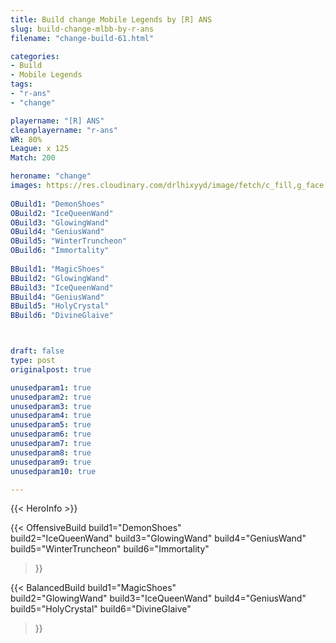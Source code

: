 ```yaml
---
title: Build change Mobile Legends by [R] ANS
slug: build-change-mlbb-by-r-ans
filename: "change-build-61.html"

categories: 
- Build 
- Mobile Legends
tags: 
- "r-ans"
- "change"

playername: "[R] ANS"
cleanplayername: "r-ans"
WR: 80%
League: x 125
Match: 200 

heroname: "change"
images: https://res.cloudinary.com/drlhixyyd/image/fetch/c_fill,g_face,f_auto/https://cdn2-build.mobagenie.my.id/p/images/banner/full/change.jpg
 
OBuild1: "DemonShoes"  
OBuild2: "IceQueenWand" 
OBuild3: "GlowingWand" 
OBuild4: "GeniusWand" 
OBuild5: "WinterTruncheon" 
OBuild6: "Immortality" 
 
BBuild1: "MagicShoes"  
BBuild2: "GlowingWand" 
BBuild3: "IceQueenWand" 
BBuild4: "GeniusWand" 
BBuild5: "HolyCrystal" 
BBuild6: "DivineGlaive"



draft: false
type: post
originalpost: true

unusedparam1: true
unusedparam2: true
unusedparam3: true
unusedparam4: true
unusedparam5: true
unusedparam6: true
unusedparam7: true
unusedparam8: true
unusedparam9: true
unusedparam10: true

---
```


{{< HeroInfo >}} 

{{< OffensiveBuild 
build1="DemonShoes"  
build2="IceQueenWand" 
build3="GlowingWand" 
build4="GeniusWand" 
build5="WinterTruncheon" 
build6="Immortality" 
 >}} 

{{< BalancedBuild 
build1="MagicShoes"  
build2="GlowingWand" 
build3="IceQueenWand" 
build4="GeniusWand" 
build5="HolyCrystal" 
build6="DivineGlaive" 
 >}}

